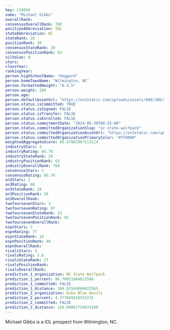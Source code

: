 ```yaml
---
key: 118050
name: "Michael Gibbs"
overallRank: 
consensusOverallRank: 760
positionAbbreviation: IOL
stateAbbreviation: NC
stateRank: 20
positionRank: 38
consensusStateRank: 20
consensusPositionRank: 63
nilValue: 0
stars: 
classYear: 
rankingYear: 
person.highSchoolName: "Hoggard"
person.homeTownName: "Wilmington, NC"
person.formattedHeight: "6-3.5"
person.weight: 280
person.age: 
person.defaultAssetUrl: "https://on3static.com/uploads/assets/608/306/306608.png"
person.status.isCommitted: TRUE
person.status.isSigned: FALSE
person.status.isTransfer: FALSE
person.status.isEnrolled: FALSE
person.status.commitmentDate: "2024-06-30T08:55:00"
person.status.committedOrganizationSlug: "nc-state-wolfpack"
person.status.committedOrganizationAssetUrl: "https://on3static.com/uploads/assets/80/150/150080.svg"
person.status.committedOrganizationPrimaryColor: "#ff0000"
weightedAggregateScore: 86.87881967213114
industryStars: 3
industryRating: 86.78
industryStateRank: 20
industryPositionRank: 63
industryOverallRank: 760
consensusStars: 3
consensusRating: 86.78
on3Stars: 3
on3Rating: 88
on3StateRank: 20
on3PositionRank: 38
on3OverallRank: 
twofoursevenStars: 3
twofoursevenRating: 87
twofoursevenStateRank: 23
twofoursevenPositionRank: 65
twofoursevenOverallRank: 
espnStars: 3
espnRating: 77
espnStateRank: 18
espnPositionRank: 40
espnOverallRank: 
rivalsStars: 3
rivalsRating: 5.6
rivalsStateRank: 27
rivalsPositionRank: 
rivalsOverallRank: 
prediction_1_organization: NC State Wolfpack
prediction_1_percent: 86.76021964612568
prediction_1_committed: FALSE
prediction_1_distance: 106.92564089022565
prediction_2_organization: Duke Blue Devils
prediction_2_percent: 4.377669310555215
prediction_2_committed: FALSE
prediction_2_distance: 126.89081754074108
---
```

Michael Gibbs is a IOL prospect from Wilmington, NC.